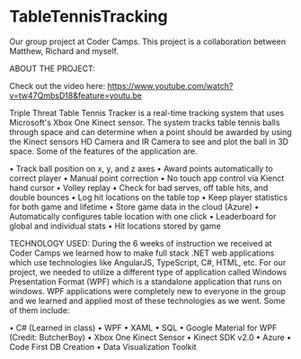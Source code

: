 # TableTennisTracking
Our group project at Coder Camps. This project is a collaboration between  Matthew, Richard and myself. 


ABOUT THE PROJECT:

Check out the video here: https://www.youtube.com/watch?v=tw47QmbsD18&feature=youtu.be

Triple Threat Table Tennis Tracker is a real-time tracking system that uses Microsoft's Xbox One Kinect sensor. The system tracks table tennis balls through space and can determine when a point should be awarded by using the Kinect sensors HD Camera and IR Camera to see and plot the ball in 3D space. Some of the features of the application are. 

•	Track ball position on x, y, and z axes 
•	Award points automatically to correct player
•	Manual point correction
•	No touch app control via Kienct hand cursor
•	Volley replay 
•	Check for bad serves, off table hits, and double bounces 
•	Log hit locations on the table top
•	Keep player statistics for both game and lifetime
•	Store game data in the cloud (Azure)
•	Automatically configures table location with one click
•	Leaderboard for global and individual stats
•	Hit locations stored by game

TECHNOLOGY USED:
During the 6 weeks of instruction we received at Coder Camps we learned how to make full stack .NET web applications which use technologies like AngularJS, TypeScript, C#, HTML, etc. 
For our project, we needed to utilize a different type of application called Windows Presentation Format (WPF) which is a standalone application that runs on windows. WPF applications were completely new to everyone in the group and we learned and applied most of these technologies as we went. Some of them include:

•	C# (Learned in class)
•	WPF
•	XAML
•	SQL
•	Google Material for WPF (Credit: ButcherBoy)
•	Xbox One Kinect Sensor
•	Kinect SDK v2.0
•	Azure
•	Code First DB Creation 
•	Data Visualization Toolkit 
